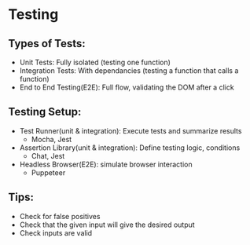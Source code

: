 # Testing

## Types of Tests:
- Unit Tests: Fully isolated (testing one function)
- Integration Tests: With dependancies (testing a function that calls a function)
- End to End Testing(E2E): Full flow, validating the DOM after a click

## Testing Setup:
- Test Runner(unit & integration): Execute tests and summarize results
    - Mocha, Jest
- Assertion Library(unit & integration): Define testing logic, conditions
    - Chat, Jest
- Headless Browser(E2E): simulate browser interaction
    - Puppeteer

## Tips:
- Check for false positives
- Check that the given input will give the desired output
- Check inputs are valid
